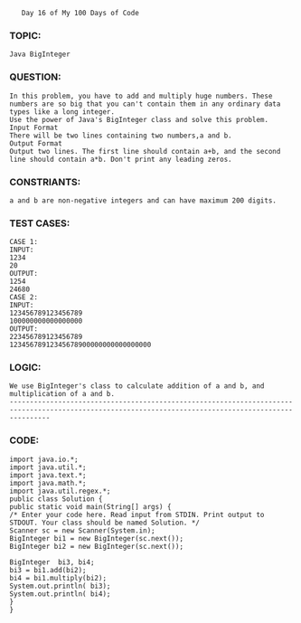       Day 16 of My 100 Days of Code
### TOPIC:
    Java BigInteger
### QUESTION:
    In this problem, you have to add and multiply huge numbers. These numbers are so big that you can't contain them in any ordinary data types like a long integer.
    Use the power of Java's BigInteger class and solve this problem.
    Input Format
    There will be two lines containing two numbers,a and b.
    Output Format
    Output two lines. The first line should contain a+b, and the second line should contain a*b. Don't print any leading zeros.
### CONSTRIANTS:
    a and b are non-negative integers and can have maximum 200 digits.
### TEST CASES:
    CASE 1: 
    INPUT:
    1234
    20
    OUTPUT:
    1254
    24680
    CASE 2:
    INPUT:
    123456789123456789
    100000000000000000
    OUTPUT:
    223456789123456789
    12345678912345678900000000000000000
### LOGIC:
    We use BigInteger's class to calculate addition of a and b, and multiplication of a and b.
    ------------------------------------------------------------------------------------------------------------------------------------------------------
### CODE:
    import java.io.*;
    import java.util.*;
    import java.text.*;
    import java.math.*;
    import java.util.regex.*;
    public class Solution {
    public static void main(String[] args) {
    /* Enter your code here. Read input from STDIN. Print output to STDOUT. Your class should be named Solution. */
    Scanner sc = new Scanner(System.in);
    BigInteger bi1 = new BigInteger(sc.next());
    BigInteger bi2 = new BigInteger(sc.next());

    BigInteger  bi3, bi4;
    bi3 = bi1.add(bi2);
    bi4 = bi1.multiply(bi2);
    System.out.println( bi3);
    System.out.println( bi4);
    }
    }
